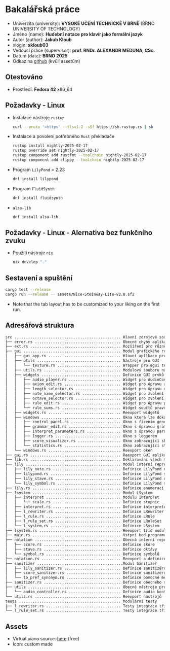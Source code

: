 # Bakalářská práce

- Univerzita (university): **VYSOKÉ UČENÍ TECHNICKÉ V BRNĚ** (BRNO UNIVERSITY OF TECHNOLOGY)
- Jméno (name): **Hudební notace pro klavír jako formální jazyk**
- Autor (author): **Jakub Kloub**
- xlogin: **xkloub03**
- Vedoucí práce (supervisor): **prof. RNDr. ALEXANDR MEDUNA, CSc.**
- Datum (date): **BRNO 2025**
- Odkaz na [github](https://github.com/theretikgm/bp) (kvůlí assetům)


## Otestováno

- Prostředí: **Fedora 42** x86_64

## Požadavky - Linux

- Instalace nástroje `rustup`

    ```bash
    curl --proto '=https' --tlsv1.2 -sSf https://sh.rustup.rs | sh
    ```

- Instalace a povolení potřebného `Rust` překladače

    ```bash
    rustup install nightly-2025-02-17
    rustup override set nightly-2025-02-17
    rustup component add rustfmt --toolchain nightly-2025-02-17
    rustup component add clippy --toolchain nightly-2025-02-17
    ```

- Program `LilyPond` > 2.23

    ```bash
    dnf install lilypond
    ```

- Program `FluidSynth`

    ```bash
    dnf install fluidsynth
    ```

- `alsa-lib`

    ```bash
    dnf install alsa-lib
    ```

## Požadavky - Linux - Alernativa bez funkčního zvuku

- Použití nástroje `nix`

    ```bash
    nix develop "."
    ```

## Sestavení a spuštění

```bash
cargo test --release
cargo run --release -- assets/Nice-Steinway-Lite-v3.0.sf2
```

- Note that the tab layout has to be customized to your liking on the first run.

## Adresářová struktura

```bash
src ............................................... Hlavní zdrojové soubory aplikace
├── error.rs ...................................... Obecné chyby aplikace a návratový typ Result
├── ext.rs ........................................ Rozšíření pro různé datové typy
├── gui ........................................... Modul grafického rozhraní
│   ├── gui_app.rs ................................ Hlavní aplikace pro EFrame
│   ├── utils ..................................... Nástroje pro GUI
│   │   └── texture.rs ............................ Wrapper pro egui texturu
│   ├── utils.rs .................................. Modulový souboru nástrojů GUI
│   ├── widgets ................................... Definice GUI prvků
│   │   ├── audio_player.rs ....................... Widget pro AudioController
│   │   ├── axiom_edit.rs ......................... Widget pro úpravu axiomu
│   │   ├── length_selector.rs .................... Widget pro úpravu délky doby
│   │   ├── note_name_selector.rs ................. Widget pro zvolení jména noty
│   │   ├── octave_selector.rs .................... Widget pro zvolení oktávy
│   │   ├── rule_edit.rs .......................... Widget pro úpravu pravidel
│   │   └── rule_sums.rs .......................... Widget součtů pravděpodobností praidel
│   ├── widgets.rs ................................ Reexport widgetů
│   ├── windows ................................... Okna která lze dokovat
│   │   ├── control_panel.rs ...................... Okno s řízením genereace not
│   │   ├── grammar_edit.rs ....................... Okno s úpravou gramatiky L-systému
│   │   ├── interpret_parameters.rs ............... Okno s úpravou parametrů interpreteru
│   │   ├── logger.rs ............................. Okno s loggerem
│   │   ├── score_visualizer.rs ................... Okno zobrazující skóre
│   │   └── statistics.rs ......................... Okno zobrazující statistiky L-systému
│   └── windows.rs ................................ Reexport oken
├── gui.rs ........................................ Reexport GUI aplikace
├── lib.rs ........................................ Deklarování všech modulů aplikace
├── lily .......................................... Modul interní reprezentace LilyPond
│   ├── lily_note.rs .............................. Definice LilyPond noty a spojených struktur
│   ├── lilypond.rs ............................... Definice LilyPond skóre
│   ├── lily_stave.rs ............................. Definice LilyPond oktávy
│   └── lily_symbol.rs ............................ Definice LilyPond symoblů
├── lily.rs ....................................... Definice enumerací LilyPondu
├── lsystem ....................................... Modul LSystem
│   ├── interpret ................................. Modulu Interpret
│   │   └── scale.rs .............................. Definice stupnic
│   ├── interpret.rs .............................. Definice interpreteru
│   ├── l_rewriter.rs ............................. Definice LRewriter
│   ├── l_rule.rs ................................. Definice LRule
│   ├── l_rule_set.rs ............................. Definice LRuleSet
│   └── l_system.rs ............................... Definice LSystem
├── lsystem.rs .................................... Reexport tříd modulu LSystem
├── main.rs ....................................... Vstpní bod programu - vytvoření EFrame
├── notation ...................................... Obecná interní reprezentace skóre
│   ├── score.rs .................................. Definice skóre
│   ├── stave.rs .................................. Definice oktávy
│   └── symbol.rs ................................. Definice symbolů
├── notation.rs ................................... Reexport a definice enumerací skóre
├── sanitizer ......................................Modul Sanitizer
│   ├── lily_sanitizer.rs ......................... Definice sanitizéru LilyPond reprezentace
│   ├── score_sanitizer.rs ........................ Definice sanitizéru obecné reprezentace
│   └── to_pref_synonym.rs ........................ Definice pomocné metody sanitizéru
├── sanitizer.rs .................................. Definice obecného sanitizéru (trait)
├── utils ......................................... Obecné nástroje programu
│   └── audio_controller.rs ....................... Definice audio kontroléru
└── utils.rs ...................................... Reexport nástrojů
tests ............................................. Modulární testy
├── l_rewriter.rs ................................. Testy integrace třídy CSSLRewriter
└── l_rule_set.rs ................................. Testy integrace třídy LRuleSet
```

## Assets

- Virtual piano source: [here](https://huggingface.co/datasets/projectlosangeles/soundfonts4u/blob/main/Nice-Steinway-Lite-v3.0.sf2) (free)
- Icon: custom made
